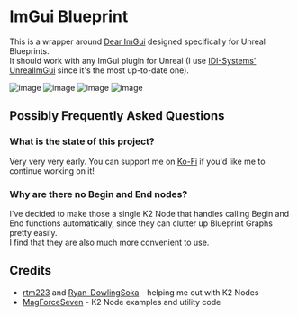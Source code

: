 # ImGui Blueprint
This is a wrapper around [Dear ImGui](https://github.com/ocornut/imgui) designed specifically for Unreal Blueprints.  
It should work with any ImGui plugin for Unreal (I use [IDI-Systems' UnrealImGui](https://github.com/IDI-Systems/UnrealImGui/) since it's the most up-to-date one).

![image](https://github.com/TheEnbyWitch/ImGuiBlueprint/assets/10626859/8b8405fb-a4fe-468a-abd6-717ae50ac1c1)
![image](https://github.com/TheEnbyWitch/ImGuiBlueprint/assets/10626859/933427ba-d7e5-44db-8c0b-bb1c3deae5bb)
![image](https://github.com/TheEnbyWitch/ImGuiBlueprint/assets/10626859/cd2da498-5ce4-4752-9303-ba496b236964)
![image](https://github.com/TheEnbyWitch/ImGuiBlueprint/assets/10626859/8f2040ab-08d5-4408-85c3-8e9dc6f4e2d7)


## Possibly Frequently Asked Questions
### What is the state of this project?
Very very very early. You can support me on [Ko-Fi](https://ko-fi.com/vivitheheinouswitch) if you'd like me to continue working on it!

### Why are there no Begin and End nodes?
I've decided to make those a single K2 Node that handles calling Begin and End functions automatically, since they can clutter up Blueprint Graphs pretty easily.  
I find that they are also much more convenient to use.

## Credits
- [rtm223](https://github.com/rtm223) and [Ryan-DowlingSoka](https://github.com/Ryan-DowlingSoka) - helping me out with K2 Nodes
- [MagForceSeven](https://github.com/MagForceSeven/UE-K2-Nodes) - K2 Node examples and utility code
